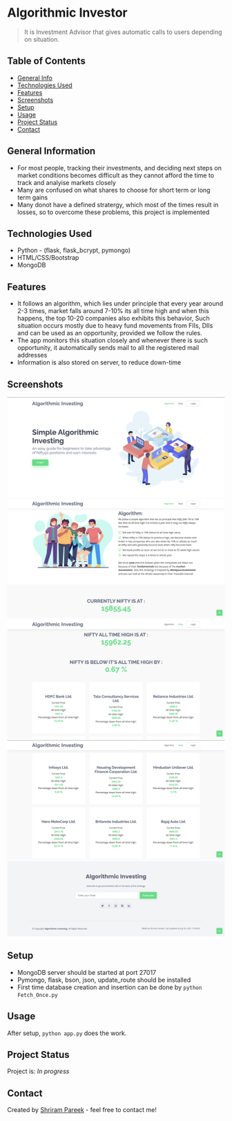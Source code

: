 # Algorithmic Investor
> It is Investment Advisor that gives automatic calls to users depending on situation.
<!-- > Live demo [_here_](https://www.example.com). If you have the project hosted somewhere, include the link here. -->

## Table of Contents
* [General Info](#general-information)
* [Technologies Used](#technologies-used)
* [Features](#features)
* [Screenshots](#screenshots)
* [Setup](#setup)
* [Usage](#usage)
* [Project Status](#project-status)
* [Contact](#contact)
<!-- * [License](#license) -->


## General Information
- For most people, tracking their investments, and deciding next steps on market conditions becomes difficult as they cannot afford the time to track and analyise markets closely
- Many are confused on what shares to choose for short term or long term gains
- Many donot have a defined stratergy, which most of the times result in losses, so to overcome these problems, this project is implemented
<!-- You don't have to answer all the questions - just the ones relevant to your project. -->


## Technologies Used
- Python - (flask, flask_bcrypt, pymongo)
- HTML/CSS/Bootstrap
- MongoDB


## Features
- It follows an algorithm, which lies under principle that every year around 2-3 times, market falls around 7-10% its all time high and when this happens, the top 10-20 companies also exhibits this behavior, Such situation occurs mostly due to heavy fund movements from FIIs, DIIs and can be used as an opportunity, provided we follow the rules.
- The app monitors this situation closely and whenever there is such opportunity, it automatically sends mail to all the registered mail addresses
- Information is also stored on server, to reduce down-time


## Screenshots
![Screenshot 1](./Screenshots/1.png)
![Screenshot 2](./Screenshots/2.png)
![Screenshot 3](./Screenshots/3.png)
![Screenshot 4](./Screenshots/4.png)
![Screenshot 5](./Screenshots/5.png)
<!-- If you have screenshots you'd like to share, include them here. -->


## Setup
- MongoDB server should be started at port 27017
- Pymongo, flask, bson, json, update_route should be installed
- First time database creation and insertion can be done by `python Fetch_Once.py`


## Usage
After setup,
`python app.py` does the work.


## Project Status
Project is: _In progress_ 



## Contact
Created by [Shriram Pareek](https://github.com/Shrirampareek888) - feel free to contact me!


<!-- Optional -->
<!-- ## License -->
<!-- This project is open source and available under the [... License](). -->

<!-- You don't have to include all sections - just the one's relevant to your project -->
